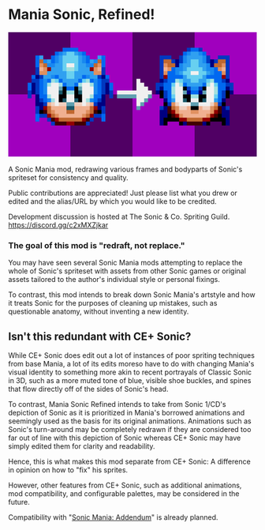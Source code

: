 # Mania Sonic, Refined!

![Banner](https://raw.githubusercontent.com/CyanHyprPsychic/msonic-refined/main/git_banner.png)

A Sonic Mania mod, redrawing various frames and bodyparts of Sonic's spriteset for consistency and quality.

Public contributions are appreciated! Just please list what you drew or edited and the alias/URL by which you would like to be credited.

Development discussion is hosted at The Sonic & Co. Spriting Guild.
https://discord.gg/c2xMXZjkar

### The goal of this mod is "redraft, not replace."

You may have seen several Sonic Mania mods attempting to replace the whole of Sonic's spriteset with assets from other Sonic games or original assets tailored to the author's individual style or personal fixings.

To contrast, this mod intends to break down Sonic Mania's artstyle and how it treats Sonic for the purposes of cleaning up mistakes, such as questionable anatomy, without inventing a new identity.

## Isn't this redundant with CE+ Sonic?

While CE+ Sonic does edit out a lot of instances of poor spriting techniques from base Mania, a lot of its edits moreso have to do with changing Mania's visual identity to something more akin to recent portrayals of Classic Sonic in 3D, such as a more muted tone of blue, visible shoe buckles, and spines that flow directly off of the sides of Sonic's head. 

To contrast, Mania Sonic Refined intends to take from Sonic 1/CD's depiction of Sonic as it is prioritized in Mania's borrowed animations and seemingly used as the basis for its original animations. Animations such as Sonic's turn-around may be completely redrawn if they are considered too far out of line with this depiction of Sonic whereas CE+ Sonic may have simply edited them for clarity and readability.

Hence, this is what makes this mod separate from CE+ Sonic: A difference in opinion on how to "fix" his sprites.

However, other features from CE+ Sonic, such as additional animations, mod compatibility, and configurable palettes, may be considered in the future.

Compatibility with "[Sonic Mania: Addendum](https://github.com/Kiaru-the-Fox/Sonic-Mania-Addendum)" is already planned.